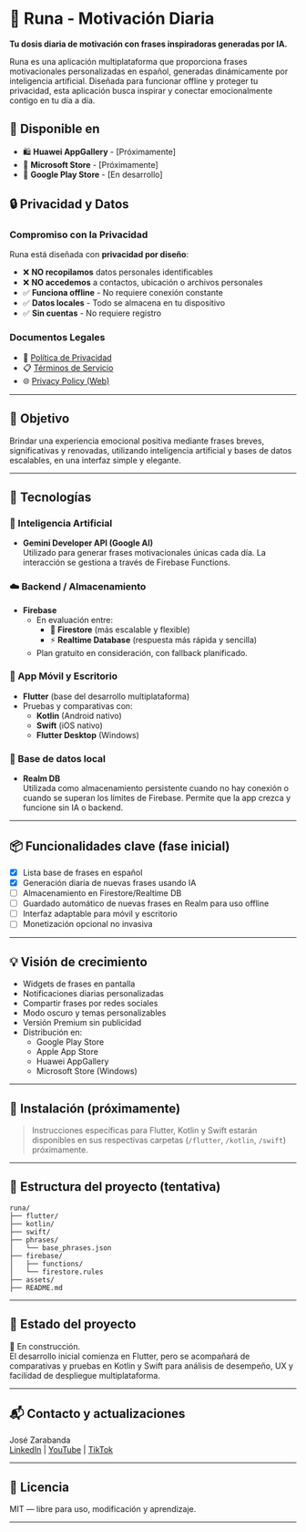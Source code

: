 # 🌟 Runa - Motivación Diaria

**Tu dosis diaria de motivación con frases inspiradoras generadas por IA.**

Runa es una aplicación multiplataforma que proporciona frases motivacionales personalizadas en español, generadas dinámicamente por inteligencia artificial. Diseñada para funcionar offline y proteger tu privacidad, esta aplicación busca inspirar y conectar emocionalmente contigo en tu día a día.

## 📱 Disponible en

- 🛍️ **Huawei AppGallery** - [Próximamente]
- 🏪 **Microsoft Store** - [Próximamente]  
- 🤖 **Google Play Store** - [En desarrollo]

## 🔒 Privacidad y Datos

### Compromiso con la Privacidad
Runa está diseñada con **privacidad por diseño**:

- ❌ **NO recopilamos** datos personales identificables
- ❌ **NO accedemos** a contactos, ubicación o archivos personales
- ✅ **Funciona offline** - No requiere conexión constante
- ✅ **Datos locales** - Todo se almacena en tu dispositivo
- ✅ **Sin cuentas** - No requiere registro

### Documentos Legales
- 📜 [Política de Privacidad](./PRIVACY_POLICY.md)
- 📋 [Términos de Servicio](./TERMS_OF_SERVICE.md)
- 🌐 [Privacy Policy (Web)](https://jozzer182.github.io/Runa/privacy-policy.html)

---

## 🎯 Objetivo

Brindar una experiencia emocional positiva mediante frases breves, significativas y renovadas, utilizando inteligencia artificial y bases de datos escalables, en una interfaz simple y elegante.

---

## 🚀 Tecnologías

### 🧠 Inteligencia Artificial
- **Gemini Developer API (Google AI)**  
  Utilizado para generar frases motivacionales únicas cada día. La interacción se gestiona a través de Firebase Functions.

### ☁️ Backend / Almacenamiento
- **Firebase**  
  - En evaluación entre:
    - 🔄 **Firestore** (más escalable y flexible)
    - ⚡ **Realtime Database** (respuesta más rápida y sencilla)
  - Plan gratuito en consideración, con fallback planificado.

### 📱 App Móvil y Escritorio
- **Flutter** (base del desarrollo multiplataforma)
- Pruebas y comparativas con:
  - **Kotlin** (Android nativo)
  - **Swift** (iOS nativo)
  - **Flutter Desktop** (Windows)

### 💾 Base de datos local
- **Realm DB**  
  Utilizada como almacenamiento persistente cuando no hay conexión o cuando se superan los límites de Firebase. Permite que la app crezca y funcione sin IA o backend.

---

## 📦 Funcionalidades clave (fase inicial)

- [x] Lista base de frases en español
- [x] Generación diaria de nuevas frases usando IA
- [ ] Almacenamiento en Firestore/Realtime DB
- [ ] Guardado automático de nuevas frases en Realm para uso offline
- [ ] Interfaz adaptable para móvil y escritorio
- [ ] Monetización opcional no invasiva

---

## 💡 Visión de crecimiento

- Widgets de frases en pantalla
- Notificaciones diarias personalizadas
- Compartir frases por redes sociales
- Modo oscuro y temas personalizables
- Versión Premium sin publicidad
- Distribución en:
  - Google Play Store
  - Apple App Store
  - Huawei AppGallery
  - Microsoft Store (Windows)

---

## 📲 Instalación (próximamente)

> Instrucciones específicas para Flutter, Kotlin y Swift estarán disponibles en sus respectivas carpetas (`/flutter`, `/kotlin`, `/swift`) próximamente.

---

## 📁 Estructura del proyecto (tentativa)

```
runa/
├── flutter/
├── kotlin/
├── swift/
├── phrases/
│   └── base_phrases.json
├── firebase/
│   ├── functions/
│   └── firestore.rules
├── assets/
├── README.md
```

---

## 🧪 Estado del proyecto

🚧 En construcción.  
El desarrollo inicial comienza en Flutter, pero se acompañará de comparativas y pruebas en Kotlin y Swift para análisis de desempeño, UX y facilidad de despliegue multiplataforma.

---

## 📬 Contacto y actualizaciones

José Zarabanda  
[LinkedIn](https://www.linkedin.com/in/zarabandajose) | [YouTube](https://www.youtube.com/channel/UCsXEZiXNJ0r-inP-6_PKTzQ) | [TikTok](https://www.tiktok.com/@jozzer182tk)

---

## 📝 Licencia

MIT — libre para uso, modificación y aprendizaje.

---
